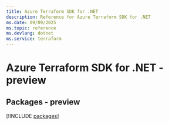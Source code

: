 ```yaml
---
title: Azure Terraform SDK for .NET
description: Reference for Azure Terraform SDK for .NET
ms.date: 09/09/2025
ms.topic: reference
ms.devlang: dotnet
ms.service: terraform
---
```

# Azure Terraform SDK for .NET - preview
## Packages - preview
[!INCLUDE [packages](terraform-index.md)]